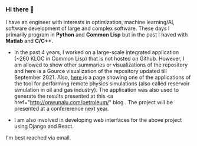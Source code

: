 ### Hi there 👋

I have an engineer with interests in optimization, machine learning/AI, software development of large and complex software. These days I primarily program in **Python** and **Common Lisp** but in the past I haved with **Matlab** and **C/C++**.

- In the past 4 years, I worked on a large-scale integrated application (~260 KLOC in Common Lisp) that is not hosted on Github. However, I am allowed to show other summaries or visualizations of the repository and here is a Gource visualization of the repository updated till September 2021. Also, <a href="https://github.com/jeosol/aiml/blob/main/remote_simulation_analysis.ipynb"> here </a> is a page showing one of the applications of the tool for performing remote physics simulations (also called reservoir simulation in oil and gas industry). The application was also used to generate the results presented at this <a href="http://onwunalu.com/petroleum/" blog </a>. The project will be presented at a confererence next year.

- I am also involved in developing web interfaces for the above project using Django and React. 

I'm best reached via email. 

<!--
**jeosol/jeosol** is a ✨ _special_ ✨ repository because its `README.md` (this file) appears on your GitHub profile.

Here are some ideas to get you started:

- 🔭 I’m currently working on ...
- 🌱 I’m currently learning ...
- 👯 I’m looking to collaborate on ...
- 🤔 I’m looking for help with ...
- 💬 Ask me about ...
- 📫 How to reach me: ...
- 😄 Pronouns: ...
- ⚡ Fun fact: ...
-->
